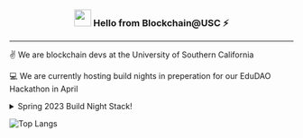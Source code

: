 <h3 align="center"><img src = "https://raw.githubusercontent.com/MartinHeinz/MartinHeinz/master/wave.gif" width = 30px> Hello from Blockchain@USC ⚡</h3>

---
✌️ We are blockchain devs at the University of Southern California 

💻 We are currently hosting build nights in preperation for our EduDAO Hackathon in April

<details>
  <summary>Spring 2023 Build Night Stack!</summary>
  <br>

* ☀️   Front-end: React, Javascript, CSS/HTML
* 🌴   Blockchain: Solidity, Hardhat, Ethers
* 🍁   Other Tech: Chainlink

</details>

![Top Langs](https://github-readme-stats.vercel.app/api/top-langs/?username=BlockchainUSC&layout=compact&theme=dark&hide_border=true)

